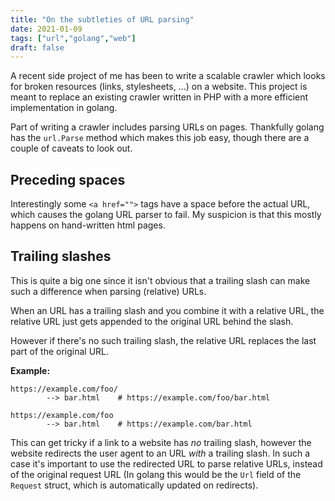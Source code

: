 ```yaml
---
title: "On the subtleties of URL parsing"
date: 2021-01-09
tags: ["url","golang","web"]
draft: false
---
```


A recent side project of me has been to write a scalable crawler which looks for broken resources (links, stylesheets, ...) on a website.
This project is meant to replace an existing crawler written in PHP with a more efficient implementation in golang.

Part of writing a crawler includes parsing URLs on pages. Thankfully golang has the `url.Parse` method which makes this job easy, though there are a couple of caveats to look out.

## Preceding spaces

Interestingly some `<a href="">` tags have a space before the actual URL, which causes the golang URL parser to fail.
My suspicion is that this mostly happens on hand-written html pages.

## Trailing slashes

This is quite a big one since it isn't obvious that a trailing slash can make such a difference when parsing (relative) URLs.

When an URL has a trailing slash and you combine it with a relative URL, the relative URL just gets appended to the original URL behind the slash.

However if there's no such trailing slash, the relative URL replaces the last part of the original URL.

**Example:**

```text
https://example.com/foo/
		--> bar.html	# https://example.com/foo/bar.html

https://example.com/foo
		--> bar.html	# https://example.com/bar.html
```

This can get tricky if a link to a website has *no* trailing slash, however the website redirects the user agent to an URL *with* a trailing slash. 
In such a case it's important to use the redirected URL to parse relative URLs, instead of the original request URL (In golang this would be the `Url` field of the `Request` struct, which is automatically updated on redirects). 
 
